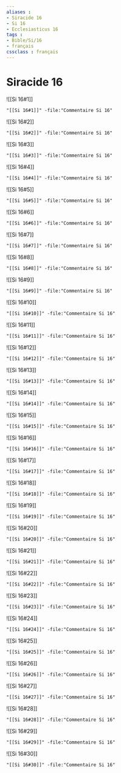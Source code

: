 ```yaml
---
aliases : 
- Siracide 16
- Si 16
- Ecclesiasticus 16
tags : 
- Bible/Si/16
- français
cssclass : français
---
```


# Siracide 16

![[Si 16#1]]

```query
"[[Si 16#1]]" -file:"Commentaire Si 16"
```

![[Si 16#2]]

```query
"[[Si 16#2]]" -file:"Commentaire Si 16"
```

![[Si 16#3]]

```query
"[[Si 16#3]]" -file:"Commentaire Si 16"
```

![[Si 16#4]]

```query
"[[Si 16#4]]" -file:"Commentaire Si 16"
```

![[Si 16#5]]

```query
"[[Si 16#5]]" -file:"Commentaire Si 16"
```

![[Si 16#6]]

```query
"[[Si 16#6]]" -file:"Commentaire Si 16"
```

![[Si 16#7]]

```query
"[[Si 16#7]]" -file:"Commentaire Si 16"
```

![[Si 16#8]]

```query
"[[Si 16#8]]" -file:"Commentaire Si 16"
```

![[Si 16#9]]

```query
"[[Si 16#9]]" -file:"Commentaire Si 16"
```

![[Si 16#10]]

```query
"[[Si 16#10]]" -file:"Commentaire Si 16"
```

![[Si 16#11]]

```query
"[[Si 16#11]]" -file:"Commentaire Si 16"
```

![[Si 16#12]]

```query
"[[Si 16#12]]" -file:"Commentaire Si 16"
```

![[Si 16#13]]

```query
"[[Si 16#13]]" -file:"Commentaire Si 16"
```

![[Si 16#14]]

```query
"[[Si 16#14]]" -file:"Commentaire Si 16"
```

![[Si 16#15]]

```query
"[[Si 16#15]]" -file:"Commentaire Si 16"
```

![[Si 16#16]]

```query
"[[Si 16#16]]" -file:"Commentaire Si 16"
```

![[Si 16#17]]

```query
"[[Si 16#17]]" -file:"Commentaire Si 16"
```

![[Si 16#18]]

```query
"[[Si 16#18]]" -file:"Commentaire Si 16"
```

![[Si 16#19]]

```query
"[[Si 16#19]]" -file:"Commentaire Si 16"
```

![[Si 16#20]]

```query
"[[Si 16#20]]" -file:"Commentaire Si 16"
```

![[Si 16#21]]

```query
"[[Si 16#21]]" -file:"Commentaire Si 16"
```

![[Si 16#22]]

```query
"[[Si 16#22]]" -file:"Commentaire Si 16"
```

![[Si 16#23]]

```query
"[[Si 16#23]]" -file:"Commentaire Si 16"
```

![[Si 16#24]]

```query
"[[Si 16#24]]" -file:"Commentaire Si 16"
```

![[Si 16#25]]

```query
"[[Si 16#25]]" -file:"Commentaire Si 16"
```

![[Si 16#26]]

```query
"[[Si 16#26]]" -file:"Commentaire Si 16"
```

![[Si 16#27]]

```query
"[[Si 16#27]]" -file:"Commentaire Si 16"
```

![[Si 16#28]]

```query
"[[Si 16#28]]" -file:"Commentaire Si 16"
```

![[Si 16#29]]

```query
"[[Si 16#29]]" -file:"Commentaire Si 16"
```

![[Si 16#30]]

```query
"[[Si 16#30]]" -file:"Commentaire Si 16"
```


